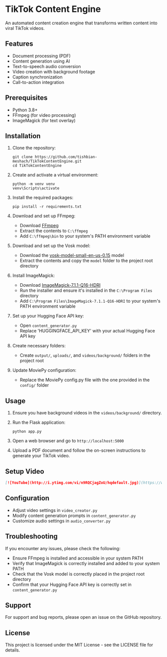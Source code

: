 # TikTok Content Engine

An automated content creation engine that transforms written content into viral TikTok videos.

## Features

- Document processing (PDF)
- Content generation using AI
- Text-to-speech audio conversion
- Video creation with background footage
- Caption synchronization
- Call-to-action integration

## Prerequisites

- Python 3.8+
- FFmpeg (for video processing)
- ImageMagick (for text overlay)

## Installation

1. Clone the repository:
   ```
   git clone https://github.com/tishbian-meshach/TikTokContentEngine.git
   cd TikTokContentEngine
   ```

2. Create and activate a virtual environment:
   ```
   python -m venv venv
   venv\Scripts\activate
   ```

3. Install the required packages:
   ```
   pip install -r requirements.txt
   ```

4. Download and set up FFmpeg:
   - Download [FFmpeg](https://www.gyan.dev/ffmpeg/builds/ffmpeg-release-full.7z)
   - Extract the contents to `C:\ffmpeg`
   - Add `C:\ffmpeg\bin` to your system's PATH environment variable

5. Download and set up the Vosk model:
   - Download the [vosk-model-small-en-us-0.15](https://alphacephei.com/vosk/models/vosk-model-small-en-us-0.15.zip) model
   - Extract the contents and copy the `model` folder to the project root directory

6. Install ImageMagick:
   - Download [ImageMagick-7.1.1-Q16-HDRI](https://imagemagick.org/archive/binaries/ImageMagick-7.1.1-37-Q16-HDRI-x64-dll.exe)
   - Run the installer and ensure it's installed in the `C:\Program Files` directory
   - Add `C:\Program Files\ImageMagick-7.1.1-Q16-HDRI` to your system's PATH environment variable

7. Set up your Hugging Face API key:
   - Open `content_generator.py`
   - Replace 'HUGGINGFACE_API_KEY' with your actual Hugging Face API key

8. Create necessary folders:
   - Create `output/`, `uploads/`, and `videos/background/` folders in the project root

9. Update MoviePy configuration:
   - Replace the MoviePy config.py file with the one provided in the `config/` folder

## Usage

1. Ensure you have background videos in the `videos/background/` directory.

2. Run the Flask application:
   ```
   python app.py
   ```

3. Open a web browser and go to `http://localhost:5000`

4. Upload a PDF document and follow the on-screen instructions to generate your TikTok video.

## Setup Video


```markdown
[![YouTube](http://i.ytimg.com/vi/n9RQCjagZoU/hqdefault.jpg)](https://www.youtube.com/watch?v=n9RQCjagZoU)
```

## Configuration

- Adjust video settings in `video_creator.py`
- Modify content generation prompts in `content_generator.py`
- Customize audio settings in `audio_converter.py`

## Troubleshooting

If you encounter any issues, please check the following:
- Ensure FFmpeg is installed and accessible in your system PATH
- Verify that ImageMagick is correctly installed and added to your system PATH
- Check that the Vosk model is correctly placed in the project root directory
- Confirm that your Hugging Face API key is correctly set in `content_generator.py`

## Support

For support and bug reports, please open an issue on the GitHub repository.

## License

This project is licensed under the MIT License - see the LICENSE file for details.

